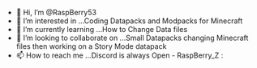 - 👋 Hi, I’m @RaspBerry53
- 👀 I’m interested in ...Coding Datapacks and Modpacks for Minecraft
- 🌱 I’m currently learning ...How to Change Data files
- 💞️ I’m looking to collaborate on ...Small Datapacks changing Minecraft files then working on a Story Mode datapack
- 📫 How to reach me ...Discord is always Open - RaspBerry_Z :

<!---
RaspBerry53/RaspBerry53 is a ✨ special ✨ repository because its `README.md` (this file) appears on your GitHub profile.
You can click the Preview link to take a look at your changes.
--->
